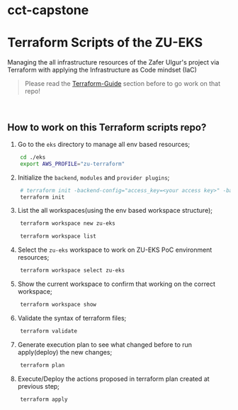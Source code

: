# cct-capstone
# Terraform Scripts of the ZU-EKS
Managing the all infrastructure resources of the Zafer Ulgur's project via Terraform with applying the Infrastructure as Code mindset (IaC)

> Please read the [Terraform-Guide](#Terraform-Guide) section before to go work on that repo!
<br/>


## How to work on this Terraform scripts repo?
1. Go to the `eks` directory to manage all env based resources;
```sh
    cd ./eks
    export AWS_PROFILE="zu-terraform"
```

2. Initialize the `backend`, `modules` and `provider plugins`;
```sh
    # terraform init -backend-config="access_key=<your access key>" -backend-config="secret_key=<your secret key>"
    terraform init
```

3. List the all workspaces(using the env based workspace structure);
```sh
    terraform workspace new zu-eks

    terraform workspace list
```

4. Select the `zu-eks` workspace to work on ZU-EKS PoC environment resources;
```sh
    terraform workspace select zu-eks
```

5. Show the current workspace to confirm that working on the correct workspace;
```sh
    terraform workspace show
```

6. Validate the syntax of terraform files;
```sh
    terraform validate
```

7. Generate execution plan to see what changed before to run apply(deploy) the new changes;
```sh
    terraform plan
```

8. Execute/Deploy the actions proposed in terraform plan created at previous step;
```sh
    terraform apply
```
<br/>
